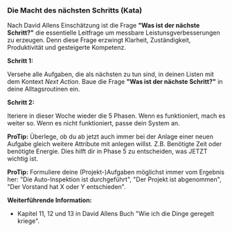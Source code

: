 ### Die Macht des nächsten Schritts (Kata)

Nach David Allens Einschätzung ist die Frage **"Was ist der nächste Schritt?"** die essentielle Leitfrage um messbare Leistunsgverbesserungen zu erzeugen. Denn diese Frage erzwingt Klarheit, Zuständigkeit, Produktivität und gesteigerte Kompetenz.

**Schritt 1:**

Versehe alle Aufgaben, die als nächsten zu tun sind, in deinen Listen mit dem Kontext *Next Action*. Baue die Frage **"Was ist der nächste Schritt?"** in deine Alltagsroutinen ein.

**Schritt 2:**

Iteriere in dieser Woche wieder die 5 Phasen. Wenn es funktioniert, mach es weiter so. Wenn es nicht funktioniert, passe dein System an.

**ProTip:** Überlege, ob du ab jetzt auch immer bei der Anlage einer neuen Aufgabe gleich weitere Attribute mit anlegen willst. Z.B. Benötigte Zeit oder benötigte Energie. Dies hilft dir in Phase 5 zu entscheiden, was JETZT wichtig ist. 

**ProTip:** Formuliere deine (Projekt-)Aufgaben möglichst immer vom Ergebnis her: "Die Auto-Inspektion ist durchgeführt", "Der Projekt ist abgenommen", "Der Vorstand hat X oder Y entschieden".

**Weiterführende Information:**

* Kapitel 11, 12 und 13 in David Allens Buch "Wie ich die Dinge geregelt kriege".
